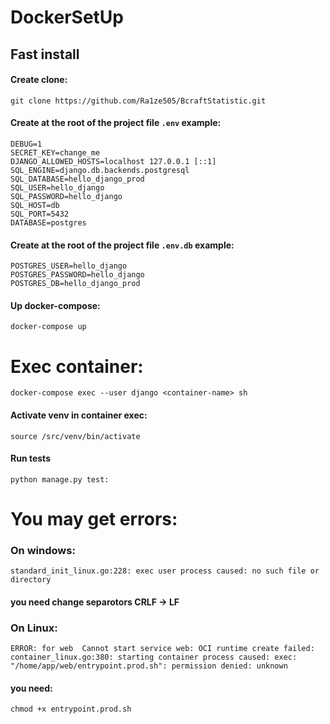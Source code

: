 # DockerSetUp
## Fast install
#### Create clone:
```
git clone https://github.com/Ra1ze505/BcraftStatistic.git
```

#### Create at the root of the project file `.env` example:

```
DEBUG=1
SECRET_KEY=change_me
DJANGO_ALLOWED_HOSTS=localhost 127.0.0.1 [::1]
SQL_ENGINE=django.db.backends.postgresql
SQL_DATABASE=hello_django_prod
SQL_USER=hello_django
SQL_PASSWORD=hello_django
SQL_HOST=db
SQL_PORT=5432
DATABASE=postgres
```

#### Create at the root of the project file `.env.db` example:

``` 
POSTGRES_USER=hello_django
POSTGRES_PASSWORD=hello_django
POSTGRES_DB=hello_django_prod
```

#### Up docker-compose:

```
docker-compose up
```

# Exec container:

```
docker-compose exec --user django <container-name> sh
```
#### Activate venv in container exec:

```
source /src/venv/bin/activate
```

#### Run tests

```
python manage.py test:
```

# You may get errors:
### On windows:
```
standard_init_linux.go:228: exec user process caused: no such file or directory
```
#### you need change separotors CRLF -> LF

### On Linux:
```
ERROR: for web  Cannot start service web: OCI runtime create failed: container_linux.go:380: starting container process caused: exec: "/home/app/web/entrypoint.prod.sh": permission denied: unknown
```
#### you need:
```
chmod +x entrypoint.prod.sh 
```
